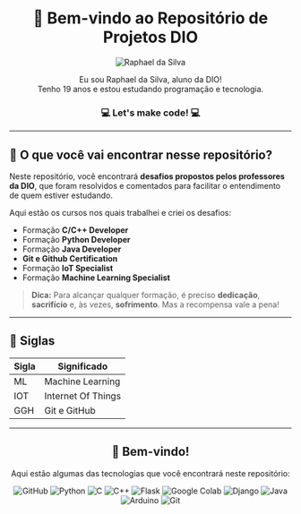 <h1 align="center">👋 Bem-vindo ao Repositório de Projetos DIO</h1>

<p align="center">
  <img src="https://www.instagram.com/p/C2fqlB9xfBt/?img_index=1" alt="Raphael da Silva">
</p>

<p align="center">
  Eu sou Raphael da Silva, aluno da DIO! <br>
  Tenho 19 anos e estou estudando programação e tecnologia.
</p>

<h3 align="center">💻 Let's make code! 💻</h3>

---

## 🧐 O que você vai encontrar nesse repositório?

Neste repositório, você encontrará **desafios propostos pelos professores da DIO**, que foram resolvidos e comentados para facilitar o entendimento de quem estiver estudando.

Aqui estão os cursos nos quais trabalhei e criei os desafios:

- Formação **C/C++ Developer**
- Formação **Python Developer**
- Formação **Java Developer**
- **Git e Github Certification**
- Formação **IoT Specialist**
- Formação **Machine Learning Specialist**

> **Dica:** Para alcançar qualquer formação, é preciso **dedicação**, **sacrifício** e, às vezes, **sofrimento**. Mas a recompensa vale a pena!

---

## 📝 Siglas

| Sigla | Significado |
| ----- | ----------- |
|   ML  | Machine Learning |
|  IOT  | Internet Of Things |
|  GGH  | Git e GitHub |

---

<h2 align="center">🚀 Bem-vindo!</h2>

<p align="center">
  Aqui estão algumas das tecnologias que você encontrará neste repositório:
</p>

<p align="center">
  <img src="https://img.shields.io/badge/GitHub-100000?style=for-the-badge&logo=github&logoColor=white" alt="GitHub">
  <img src="https://img.shields.io/badge/Python-14354C?style=for-the-badge&logo=python&logoColor=white" alt="Python">
  <img src="https://img.shields.io/badge/C-00599C?style=for-the-badge&logo=c&logoColor=white" alt="C">
  <img src="https://img.shields.io/badge/C%2B%2B-00599C?style=for-the-badge&logo=c%2B%2B&logoColor=white" alt="C++">
  <img src="https://img.shields.io/badge/Flask-000000?style=for-the-badge&logo=flask&logoColor=white" alt="Flask">
  <img src="https://img.shields.io/badge/Colab-F9AB00?style=for-the-badge&logo=googlecolab&color=525252" alt="Google Colab">
  <img src="https://img.shields.io/badge/Django-092E20?style=for-the-badge&logo=django&logoColor=white" alt="Django">
  <img src="https://img.shields.io/badge/Java-ED8B00?style=for-the-badge&logo=openjdk&logoColor=white" alt="Java">
  <img src="https://img.shields.io/badge/Arduino-00979D?style=for-the-badge&logo=Arduino&logoColor=white" alt="Arduino">
  <img src="https://img.shields.io/badge/GIT-E44C30?style=for-the-badge&logo=git&logoColor=white" alt="Git">
</p>
